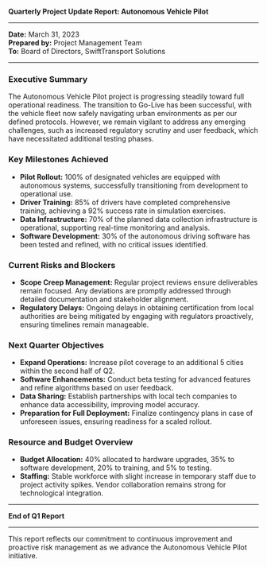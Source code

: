 

**Quarterly Project Update Report: Autonomous Vehicle Pilot**

---

**Date:** March 31, 2023  
**Prepared by:** Project Management Team  
**To:** Board of Directors, SwiftTransport Solutions

---

### Executive Summary

The Autonomous Vehicle Pilot project is progressing steadily toward full operational readiness. The transition to Go-Live has been successful, with the vehicle fleet now safely navigating urban environments as per our defined protocols. However, we remain vigilant to address any emerging challenges, such as increased regulatory scrutiny and user feedback, which have necessitated additional testing phases.

### Key Milestones Achieved

- **Pilot Rollout:** 100% of designated vehicles are equipped with autonomous systems, successfully transitioning from development to operational use.
- **Driver Training:** 85% of drivers have completed comprehensive training, achieving a 92% success rate in simulation exercises.
- **Data Infrastructure:** 70% of the planned data collection infrastructure is operational, supporting real-time monitoring and analysis.
- **Software Development:** 30% of the autonomous driving software has been tested and refined, with no critical issues identified.

### Current Risks and Blockers

- **Scope Creep Management:** Regular project reviews ensure deliverables remain focused. Any deviations are promptly addressed through detailed documentation and stakeholder alignment.
- **Regulatory Delays:** Ongoing delays in obtaining certification from local authorities are being mitigated by engaging with regulators proactively, ensuring timelines remain manageable.

### Next Quarter Objectives

- **Expand Operations:** Increase pilot coverage to an additional 5 cities within the second half of Q2.
- **Software Enhancements:** Conduct beta testing for advanced features and refine algorithms based on user feedback.
- **Data Sharing:** Establish partnerships with local tech companies to enhance data accessibility, improving model accuracy.
- **Preparation for Full Deployment:** Finalize contingency plans in case of unforeseen issues, ensuring readiness for a scaled rollout.

### Resource and Budget Overview

- **Budget Allocation:** 40% allocated to hardware upgrades, 35% to software development, 20% to training, and 5% to testing.
- **Staffing:** Stable workforce with slight increase in temporary staff due to project activity spikes. Vendor collaboration remains strong for technological integration.

---

**End of Q1 Report**

---

This report reflects our commitment to continuous improvement and proactive risk management as we advance the Autonomous Vehicle Pilot initiative.